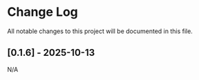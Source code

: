 # Change Log

All notable changes to this project will be documented in this file.

## [0.1.6] - 2025-10-13

N/A
